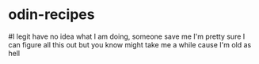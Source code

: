# odin-recipes

#I legit have no idea what I am doing, someone save me
I'm pretty sure I can figure all this out but you know might take me a while cause I'm old as hell
